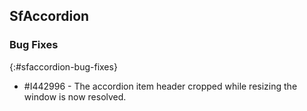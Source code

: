 ## SfAccordion

### Bug Fixes
{:#sfaccordion-bug-fixes}

* \#I442996 - The accordion item header cropped while resizing the window is now resolved.
